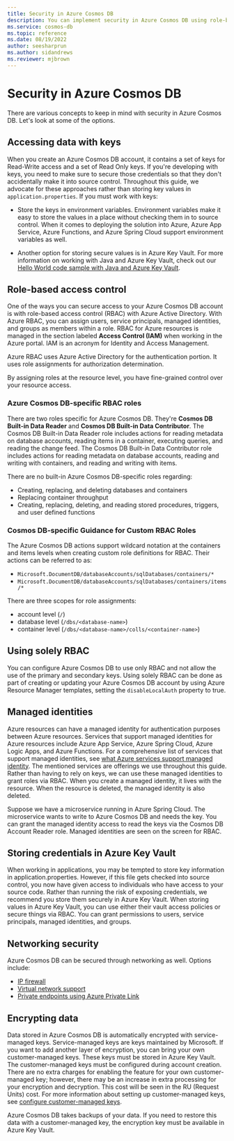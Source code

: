 ```yaml
---
title: Security in Azure Cosmos DB
description: You can implement security in Azure Cosmos DB using role-based access control or keys.
ms.service: cosmos-db
ms.topic: reference
ms.date: 08/19/2022
author: seesharprun
ms.author: sidandrews
ms.reviewer: mjbrown
---
```


# Security in Azure Cosmos DB

There are various concepts to keep in mind with security in Azure Cosmos DB. Let's look at some of the options.

## Accessing data with keys

When you create an Azure Cosmos DB account, it contains a set of keys for Read-Write access and a set of Read Only keys. If you're developing with keys, you need to make sure to secure those credentials so that they don't accidentally make it into source control. Throughout this guide, we advocate for these approaches rather than storing key values in ``application.properties``. If you must work with keys:

* Store the keys in environment variables. Environment variables make it easy to store the values in a place without checking them in to source control. When it comes to deploying the solution into Azure, Azure App Service, Azure Functions, and Azure Spring Cloud support environment variables as well.

* Another option for storing secure values is in Azure Key Vault. For more information on working with Java and Azure Key Vault, check out our [Hello World code sample with Java and Azure Key Vault](https://github.com/solliancenet/cosmos-db-java-quickstart/blob/main/03_SecurityConcepts/03_Hello_World_with_Java_Key_Vault.md).

## Role-based access control

One of the ways you can secure access to your Azure Cosmos DB account is with role-based access control (RBAC) with Azure Active Directory. With Azure RBAC, you can assign users, service principals, managed identities, and groups as members within a role. RBAC for Azure resources is managed in the section labeled **Access Control (IAM)** when working in the Azure portal. IAM is an acronym for Identity and Access Management.

Azure RBAC uses Azure Active Directory for the authentication portion. It uses role assignments for authorization determination.

By assigning roles at the resource level, you have fine-grained control over your resource access.

### Azure Cosmos DB-specific RBAC roles

There are two roles specific for Azure Cosmos DB. They're **Cosmos DB Built-in Data Reader** and **Cosmos DB Built-in Data Contributor**. The Cosmos DB Built-in Data Reader role includes actions for reading metadata on database accounts, reading items in a container, executing queries, and reading the change feed. The Cosmos DB Built-in Data Contributor role includes actions for reading metadata on database accounts, reading and writing with containers, and reading and writing with items.

There are no built-in Azure Cosmos DB-specific roles regarding:

* Creating, replacing, and deleting databases and containers
* Replacing container throughput
* Creating, replacing, deleting, and reading stored procedures, triggers, and user defined functions

### Cosmos DB-specific Guidance for Custom RBAC Roles

The Azure Cosmos DB actions support wildcard notation at the containers and items levels when creating custom role definitions for RBAC. Their actions can be referred to as:

* ``Microsoft.DocumentDB/databaseAccounts/sqlDatabases/containers/*``
* ``Microsoft.DocumentDB/databaseAccounts/sqlDatabases/containers/items/*``

There are three scopes for role assignments:

* account level (``/``)
* database level (``/dbs/<database-name>``)
* container level (``/dbs/<database-name>/colls/<container-name>``)

## Using solely RBAC

You can configure Azure Cosmos DB to use only RBAC and not allow the use of the primary and secondary keys. Using solely RBAC can be done as part of creating or updating your Azure Cosmos DB account by using Azure Resource Manager templates, setting the ``disableLocalAuth`` property to true.

## Managed identities

Azure resources can have a managed identity for authentication purposes between Azure resources. Services that support managed identities for Azure resources include Azure App Service, Azure Spring Cloud, Azure Logic Apps, and Azure Functions. For a comprehensive list of services that support managed identities, see [what Azure services support managed identity](../../../active-directory/managed-identities-azure-resources/overview.md#what-azure-services-support-the-feature). The mentioned services are offerings we use throughout this guide. Rather than having to rely on keys, we can use these managed identities to grant roles via RBAC. When you create a managed identity, it lives with the resource. When the resource is deleted, the managed identity is also deleted.

Suppose we have a microservice running in Azure Spring Cloud. The microservice wants to write to Azure Cosmos DB and needs the key. You can grant the managed identity access to read the keys via the Cosmos DB Account Reader role. Managed identities are seen on the screen for RBAC.

## Storing credentials in Azure Key Vault

When working in applications, you may be tempted to store key information in application.properties. However, if this file gets checked into source control, you now have given access to individuals who have access to your source code. Rather than running the risk of exposing credentials, we recommend you store them securely in Azure Key Vault. When storing values in Azure Key Vault, you can use either their vault access policies or secure things via RBAC. You can grant permissions to users, service principals, managed identities, and groups.

## Networking security

Azure Cosmos DB can be secured through networking as well. Options include:

* [IP firewall](../../how-to-configure-firewall.md)
* [Virtual network support](../../how-to-configure-vnet-service-endpoint.md)
* [Private endpoints using Azure Private Link](../../how-to-configure-private-endpoints.md)

## Encrypting data

Data stored in Azure Cosmos DB is automatically encrypted with service-managed keys. Service-managed keys are keys maintained by Microsoft. If you want to add another layer of encryption, you can bring your own customer-managed keys. These keys must be stored in Azure Key Vault. The customer-managed keys must be configured during account creation. There are no extra charges for enabling the feature for your own customer-managed key; however, there may be an increase in extra processing for your encryption and decryption. This cost will be seen in the RU (Request Units) cost. For more information about setting up customer-managed keys, see [configure customer-managed keys](../../how-to-setup-cmk.md).

Azure Cosmos DB takes backups of your data. If you need to restore this data with a customer-managed key, the encryption key must be available in Azure Key Vault.
